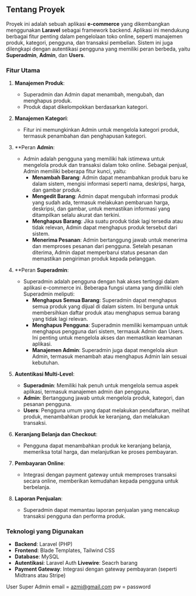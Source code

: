 
## Tentang Proyek

Proyek ini adalah sebuah aplikasi **e-commerce** yang dikembangkan menggunakan **Laravel** sebagai framework backend. Aplikasi ini mendukung berbagai fitur penting dalam pengelolaan toko online, seperti manajemen produk, kategori, pengguna, dan transaksi pembelian. Sistem ini juga dilengkapi dengan autentikasi pengguna yang memiliki peran berbeda, yaitu **Superadmin**, **Admin**, dan **Users**.

### Fitur Utama

1. **Manajemen Produk**:
   - Superadmin dan Admin dapat menambah, mengubah, dan menghapus produk.
   - Produk dapat dikelompokkan berdasarkan kategori.

2. **Manajemen Kategori**:
   - Fitur ini memungkinkan Admin untuk mengelola kategori produk, termasuk penambahan dan penghapusan kategori.

3. **Peran **Admin**:
   - Admin adalah pengguna yang memiliki hak istimewa untuk mengelola produk dan transaksi dalam toko online. Sebagai penjual, Admin memiliki beberapa fitur kunci, yaitu:
     - **Menambah Barang**: Admin dapat menambahkan produk baru ke dalam sistem, mengisi informasi seperti nama, deskripsi, harga, dan gambar produk.
     - **Mengedit Barang**: Admin dapat mengubah informasi produk yang sudah ada, termasuk melakukan pembaruan harga, deskripsi, dan gambar, untuk memastikan informasi yang ditampilkan selalu akurat dan terkini.
     - **Menghapus Barang**: Jika suatu produk tidak lagi tersedia atau tidak relevan, Admin dapat menghapus produk tersebut dari sistem.
     - **Menerima Pesanan**: Admin bertanggung jawab untuk menerima dan memproses pesanan dari pengguna. Setelah pesanan diterima, Admin dapat memperbarui status pesanan dan memastikan pengiriman produk kepada pelanggan.

4. **Peran **Superadmin**:
   - Superadmin adalah pengguna dengan hak akses tertinggi dalam aplikasi e-commerce ini. Beberapa fungsi utama yang dimiliki oleh Superadmin meliputi:
     - **Menghapus Semua Barang**: Superadmin dapat menghapus semua produk yang dijual di dalam sistem. Ini berguna untuk membersihkan daftar produk atau menghapus semua barang yang tidak lagi relevan.
     - **Menghapus Pengguna**: Superadmin memiliki kemampuan untuk menghapus pengguna dari sistem, termasuk Admin dan Users. Ini penting untuk mengelola akses dan memastikan keamanan aplikasi.
     - **Manajemen Admin**: Superadmin juga dapat mengelola akun Admin, termasuk menambah atau menghapus Admin lain sesuai kebutuhan.

5. **Autentikasi Multi-Level**:
   - **Superadmin**: Memiliki hak penuh untuk mengelola semua aspek aplikasi, termasuk manajemen admin dan pengguna.
   - **Admin**: Bertanggung jawab untuk mengelola produk, kategori, dan pesanan pengguna.
   - **Users**: Pengguna umum yang dapat melakukan pendaftaran, melihat produk, menambahkan produk ke keranjang, dan melakukan transaksi.

6. **Keranjang Belanja dan Checkout**:
   - Pengguna dapat menambahkan produk ke keranjang belanja, memeriksa total harga, dan melanjutkan ke proses pembayaran.

7. **Pembayaran Online**:
   - Integrasi dengan payment gateway untuk memproses transaksi secara online, memberikan kemudahan kepada pengguna untuk berbelanja.

8. **Laporan Penjualan**:
   - Superadmin dapat memantau laporan penjualan yang mencakup transaksi pengguna dan performa produk.

### Teknologi yang Digunakan

- **Backend**: Laravel (PHP)
- **Frontend**: Blade Templates, Tailwind CSS
- **Database**: MySQL
- **Autentikasi**: Laravel Auth
  **Livewire**: Seacrh barang
- **Payment Gateway**: Integrasi dengan gateway pembayaran (seperti Midtrans atau Stripe)


User Super Admin
email = azmi@gmail.com
pw = password

